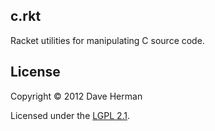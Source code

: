 ## c.rkt

Racket utilities for manipulating C source code.

## License

Copyright © 2012 Dave Herman

Licensed under the [LGPL 2.1](http://www.gnu.org/licenses/lgpl-2.1.html).
